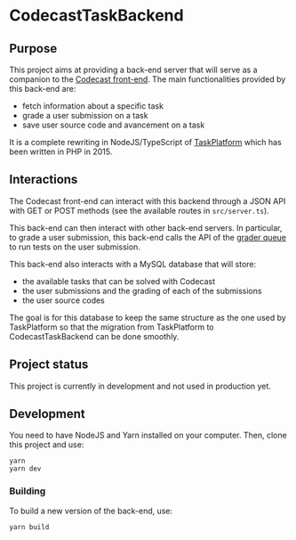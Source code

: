 # CodecastTaskBackend

## Purpose

This project aims at providing a back-end server that will serve as a companion to
the [Codecast front-end](https://github.com/France-ioi/codecast). The main
functionalities provided by this back-end are:

- fetch information about a specific task
- grade a user submission on a task
- save user source code and avancement on a task

It is a complete rewriting in NodeJS/TypeScript of [TaskPlatform](https://github.com/France-ioi/TaskPlatform)
which has been written in PHP in 2015.

## Interactions

The Codecast front-end can interact with this backend through a JSON API with
GET or POST methods (see the available routes in `src/server.ts`).

This back-end can then interact with other back-end servers. In particular,
to grade a user submission, this back-end calls the API of the 
[grader queue](https://github.com/France-ioi/graderqueue)
to run tests on the user submission.

This back-end also interacts with a MySQL database that will store:
- the available tasks that can be solved with Codecast
- the user submissions and the grading of each of the submissions
- the user source codes

The goal is for this database to keep the same structure as the one used by
TaskPlatform so that the migration from TaskPlatform to CodecastTaskBackend
can be done smoothly.

## Project status

This project is currently in development and not used in production yet.

## Development

You need to have NodeJS and Yarn installed on your computer. Then, clone this
project and use:

```
yarn
yarn dev
```

### Building

To build a new version of the back-end, use:

```
yarn build
```
